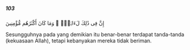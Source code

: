 ##### 103

<span class="ayah">إِنَّ فِى ذَٰلِكَ لَءَايَةًۭ ۖ وَمَا كَانَ أَكْثَرُهُم مُّؤْمِنِينَ</span>

<span class="ayah_translation">Sesungguhnya pada yang demikian itu benar-benar terdapat tanda-tanda (kekuasaan Allah), tetapi kebanyakan mereka tidak beriman.</span>
